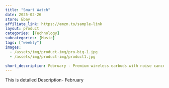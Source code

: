 ```yaml
---
title: "Smart Watch"
date: 2025-02-26
store: Ebay
affiliate_link: https://amzn.to/sample-link
layout: product
categories: [Technology]
subcategories: [Music]
tags: ["weekly"]
images:
  - /assets/img/product-img/pro-big-1.jpg
  - /assets/img/product-img/product1.jpg

short_description: February - Premium wireless earbuds with noise cancellation and long battery life.
---
```


This is detailed Description- February
